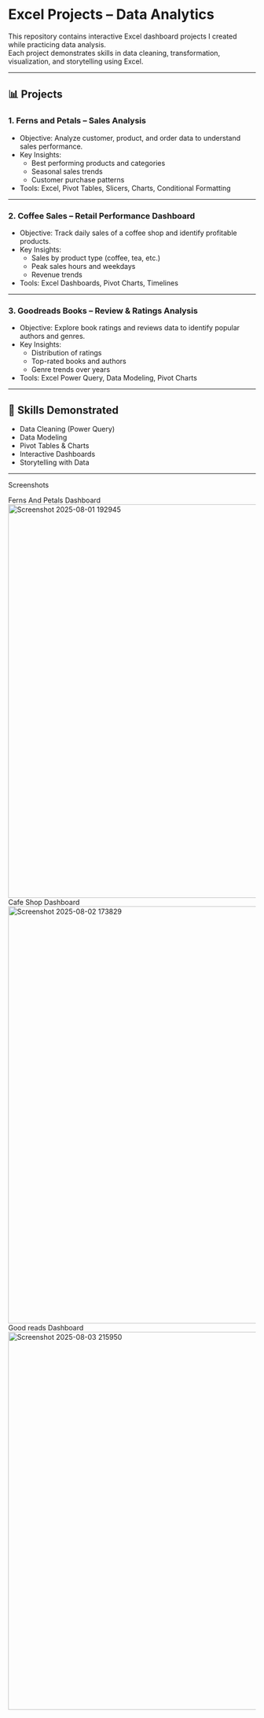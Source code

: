 # Excel Projects – Data Analytics

This repository contains interactive Excel dashboard projects I created while practicing data analysis.  
Each project demonstrates skills in data cleaning, transformation, visualization, and storytelling using Excel.

---

## 📊 Projects

### 1. Ferns and Petals – Sales Analysis
- Objective: Analyze customer, product, and order data to understand sales performance.
- Key Insights:
  - Best performing products and categories
  - Seasonal sales trends
  - Customer purchase patterns
- Tools: Excel, Pivot Tables, Slicers, Charts, Conditional Formatting

---

### 2. Coffee Sales – Retail Performance Dashboard
- Objective: Track daily sales of a coffee shop and identify profitable products.
- Key Insights:
  - Sales by product type (coffee, tea, etc.)
  - Peak sales hours and weekdays
  - Revenue trends
- Tools: Excel Dashboards, Pivot Charts, Timelines

---

### 3. Goodreads Books – Review & Ratings Analysis
- Objective: Explore book ratings and reviews data to identify popular authors and genres.
- Key Insights:
  - Distribution of ratings
  - Top-rated books and authors
  - Genre trends over years
- Tools: Excel Power Query, Data Modeling, Pivot Charts

---

## 🚀 Skills Demonstrated
- Data Cleaning (Power Query)
- Data Modeling
- Pivot Tables & Charts
- Interactive Dashboards
- Storytelling with Data

---
Screenshots

Ferns And Petals Dashboard <img width="1859" height="801" alt="Screenshot 2025-08-01 192945" src="https://github.com/user-attachments/assets/4119d599-5ced-4ccc-b58b-35126437c1e3" />
Cafe Shop Dashboard <img width="1814" height="849" alt="Screenshot 2025-08-02 173829" src="https://github.com/user-attachments/assets/5fd0f038-4b7d-4909-a78d-b85c3e6f3e1b" />
Good reads Dashboard<img width="1869" height="769" alt="Screenshot 2025-08-03 215950" src="https://github.com/user-attachments/assets/6838847e-88bb-4091-b6e7-adb2319ef8bd" />



